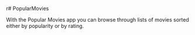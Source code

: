 r# PopularMovies

With the Popular Movies app you can browse through lists of movies sorted either by popularity or by rating.
